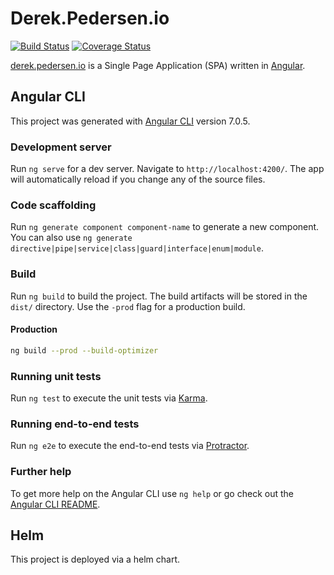 # Derek.Pedersen.io

[![Build Status](https://jenkins.pedersen.io/buildStatus/icon?job=derekpedersen/derekpedersen-spa-angular/master&style=plastic&.png)](https://jenkins.pedersen.io/job/derekpedersen/job/derekpedersen-spa-angular/job/master/)
[![Coverage Status](https://coveralls.io/repos/github/derekpedersen/derekpedersen-spa-angular/badge.png?branch=master)](https://coveralls.io/github/derekpedersen/derekpedersen-spa-angular)

[derek.pedersen.io](https://derek.pedersen.io) is a Single Page Application (SPA) written in [Angular](https://angular.io).

## Angular CLI

This project was generated with [Angular CLI](https://github.com/angular/angular-cli) version 7.0.5.

### Development server

Run `ng serve` for a dev server. Navigate to `http://localhost:4200/`. The app will automatically reload if you change any of the source files.

### Code scaffolding

Run `ng generate component component-name` to generate a new component. You can also use `ng generate directive|pipe|service|class|guard|interface|enum|module`.

### Build

Run `ng build` to build the project. The build artifacts will be stored in the `dist/` directory. Use the `-prod` flag for a production build.

#### Production

```bash
ng build --prod --build-optimizer
```

### Running unit tests

Run `ng test` to execute the unit tests via [Karma](https://karma-runner.github.io).

### Running end-to-end tests

Run `ng e2e` to execute the end-to-end tests via [Protractor](http://www.protractortest.org/).

### Further help

To get more help on the Angular CLI use `ng help` or go check out the [Angular CLI README](https://github.com/angular/angular-cli/blob/master/README.md).


## Helm

This project is deployed via a helm chart.